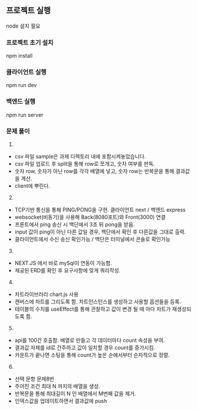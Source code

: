 ## 프로젝트 실행

node 설치 필요

### 프로젝트 초기 설치
npm install

### 클라이언트 실행
npm run dev

### 백엔드 실행
npm run server

### 문제 풀이

1. 
  - csv 파일 sample은 과제 디렉토리 내에 포함시켜놓았습니다.
  - csv 파일 업로드 후 split을 통해 row로 쪼개고, 숫자 여부를 판독.
  - 숫자 row, 숫자가 아닌 row를 각각 배열에 넣고, 숫자 row는 반복문을 통해 결과값을 계산.
  - client에 뿌린다.
2. 
  - TCP기반 통신을 통해 PING/PONG을 구현. 클라이언트 next / 백엔드 express
  - websocket(비동기)을 사용해 Back(8080포트)와 Front(3000) 연결
  - 프론트에서 ping 송신 시 백단에서 3초 뒤 pong을 받음.
  - input 값이 ping이 아닌 다른 값일 경우, 백단에서 확인 후 다른값을 그대로 출력.
  - 클라이언트에서 수신 송신 확인가능 / 백단은 터미널에서 콘솔로 확인가능
3.
  - NEXT.JS 에서 바로 mySql이 연동이 가능함.
  - 제공된 ERD를 확인 후 요구사항에 맞게 쿼리작성.
4. 
  - 차트라이브러리 chart.js 사용
  - 캔버스에 차트를 그리도록 함. 차트인스턴스를 생성하고 사용할 옵션들을 등록.
  - 테이블의 수치를 useEffect를 통해 관찰하고 값이 변경 될 때 마다 차트가 재생성되도록 함.
5. 
  - api를 100건 호출함. 배열로 만들고 각 데이터마다 count 속성을 부여.
  - 결과값 자체를 id로 간주하고 값이 일치할 경우 count를 증가시킴.
  - 카운트가 끝나면 소팅을 통해 count가 높은 순에서부터 순차적으로 정렬.
6.
  - 선택 문항 문제8번
  - 주어진 조건 최대 N 까지의 배열을 생성.
  - 반복문을 통해 최대길이 N 인 배열에서 M번째 값을 제거.
  - 인덱스값을 업데이트하면서 결과값에 push